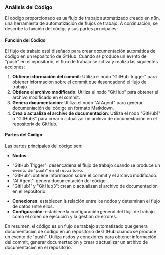 ### Análisis del Código
El código proporcionado es un flujo de trabajo automatizado creado en n8n, una herramienta de automatización de flujos de trabajo. A continuación, se describe la función del código y sus partes principales:

#### Función del Código
El flujo de trabajo está diseñado para crear documentación automática de código en un repositorio de GitHub. Cuando se produce un evento de "push" en el repositorio, el flujo de trabajo se activa y realiza las siguientes acciones:

1. **Obtiene información del commit**: Utiliza el nodo "GitHub Trigger" para obtener información sobre el commit que desencadenó el flujo de trabajo.
2. **Obtiene el archivo modificado**: Utiliza el nodo "GitHub" para obtener el archivo modificado en el commit.
3. **Genera documentación**: Utiliza el nodo "AI Agent" para generar documentación del código en formato Markdown.
4. **Crea o actualiza el archivo de documentación**: Utiliza el nodo "GitHub1" o "GitHub3" para crear o actualizar un archivo de documentación en el repositorio de GitHub.

#### Partes del Código
Las partes principales del código son:

* **Nodos**:
 + "GitHub Trigger": desencadena el flujo de trabajo cuando se produce un evento de "push" en el repositorio.
 + "GitHub": obtiene información sobre el commit y el archivo modificado.
 + "AI Agent": genera documentación del código.
 + "GitHub1" y "GitHub3": crean o actualizan el archivo de documentación en el repositorio.
* **Conexiones**: establecen la relación entre los nodos y determinan el flujo de datos entre ellos.
* **Configuración**: establece la configuración general del flujo de trabajo, como el orden de ejecución y la gestión de errores.

En resumen, el código es un flujo de trabajo automatizado que genera documentación de código en un repositorio de GitHub cuando se produce un evento de "push". Utiliza nodos y conexiones para obtener información del commit, generar documentación y crear o actualizar un archivo de documentación en el repositorio.